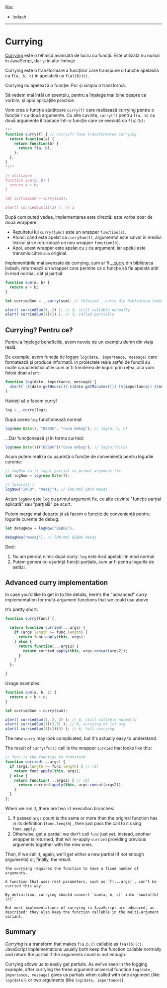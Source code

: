 libs:
  - lodash

---

# Currying

[Currying](https://en.wikipedia.org/wiki/Currying) este o tehnică avansată de lucru cu funcții. Este utilizată nu numai în JavaScript, dar și în alte limbaje.

Currying este o transformare a funcțiilor care transpune o funcție apelabilă ca `f(a, b, c)` în apelabilă ca `f(a)(b)(c)`.

Currying nu apelează o funcție. Pur și simplu o transformă.

Să vedem mai întâi un exemplu, pentru a înțelege mai bine despre ce vorbim, și apoi aplicațiile practice.

Vom crea o funcție ajutătoare `curry(f)` care realizează currying pentru o funcție `f` cu două argumente. Cu alte cuvinte, `curry(f)` pentru `f(a, b)` cu două argumente îl traduce într-o funcție care se execută ca `f(a)(b)`:

```js run
*!*
function curry(f) { // curry(f) face transformarea currying
  return function(a) {
    return function(b) {
      return f(a, b);
    };
  };
}
*/!*

// utilizare
function sum(a, b) {
  return a + b;
}

let curriedSum = curry(sum);

alert( curriedSum(1)(2) ); // 3
```

După cum puteți vedea, implementarea este directă: este vorba doar de două wrappere.

- Rezultatul lui `curry(func)` este un wrapper `function(a)`.
- Atunci când este apelat ca `currySum(1)`, argumentul este salvat în mediul lexical și se returnează un nou wrapper `function(b)`.
- Apoi, acest wrapper este apelat cu `2` ca argument, iar apelul este transmis către `sum` original.

Implementările mai avansate de currying, cum ar fi [_.curry](https://lodash.com/docs#curry) din biblioteca lodash, returnează un wrapper care permite ca o funcție să fie apelată atât în mod normal, cât și parțial:

```js run
function sum(a, b) {
  return a + b;
}

let curriedSum = _.curry(sum); // folosind _.curry din biblioteca lodash

alert( curriedSum(1, 2) ); // 3, still callable normally
alert( curriedSum(1)(2) ); // 3, called partially
```

## Currying? Pentru ce?

Pentru a înțelege beneficiile, avem nevoie de un exemplu demn din viața reală.

De exemplu, avem funcția de logare `log(date, importance, message)` care formatează și produce informații. În proiectele reale astfel de funcții au multe caracteristici utile cum ar fi trimiterea de loguri prin rețea, aici vom folosi doar `alert`:

```js
function log(date, importance, message) {
  alert(`[${date.getHours()}:${date.getMinutes()}] [${importance}] ${message}`);
}
```

Haideți să o facem curry!

```js
log = _.curry(log);
```

După aceea `log` funcționează normal:

```js
log(new Date(), "DEBUG", "ceva debug"); // log(a, b, c)
```

...Dar funcționează și în forma curried:

```js
log(new Date())("DEBUG")("ceva debug"); // log(a)(b)(c)
```

Acum putem realiza cu ușurință o funcție de conveniență pentru logurile curente:

```js
// logNow va fi logul parțial cu primul argument fix
let logNow = log(new Date());

// folosiți-l
logNow("INFO", "mesaj"); // [HH:mm] INFO mesaj
```

Acum `logNow` este `log` cu primul argument fix, cu alte cuvinte "funcție parțial aplicată" sau "parțială" pe scurt.

Putem merge mai departe și să facem o funcție de conveniență pentru logurile curente de debug:

```js
let debugNow = logNow("DEBUG");

debugNow("mesaj"); // [HH:mm] DEBUG mesaj
```

Deci:
1. Nu am pierdut nimic după curry: `log` este încă apelabil în mod normal.
2. Putem genera cu ușurință funcții parțiale, cum ar fi pentru logurile de astăzi.

## Advanced curry implementation

In case you'd like to get in to the details, here's the "advanced" curry implementation for multi-argument functions that we could use above.

It's pretty short:

```js
function curry(func) {

  return function curried(...args) {
    if (args.length >= func.length) {
      return func.apply(this, args);
    } else {
      return function(...args2) {
        return curried.apply(this, args.concat(args2));
      }
    }
  };

}
```

Usage examples:

```js
function sum(a, b, c) {
  return a + b + c;
}

let curriedSum = curry(sum);

alert( curriedSum(1, 2, 3) ); // 6, still callable normally
alert( curriedSum(1)(2,3) ); // 6, currying of 1st arg
alert( curriedSum(1)(2)(3) ); // 6, full currying
```

The new `curry` may look complicated, but it's actually easy to understand.

The result of `curry(func)` call is the wrapper `curried` that looks like this:

```js
// func is the function to transform
function curried(...args) {
  if (args.length >= func.length) { // (1)
    return func.apply(this, args);
  } else {
    return function(...args2) { // (2)
      return curried.apply(this, args.concat(args2));
    }
  }
};
```

When we run it, there are two `if` execution branches:

1. If passed `args` count is the same or more than the original function has in its definition (`func.length`) , then just pass the call to it using `func.apply`. 
2. Otherwise, get a partial: we don't call `func` just yet. Instead, another wrapper is returned, that will re-apply `curried` providing previous arguments together with the new ones. 

Then, if we call it, again, we'll get either a new partial (if not enough arguments) or, finally, the result.

```smart header="Fixed-length functions only"
The currying requires the function to have a fixed number of arguments.

A function that uses rest parameters, such as `f(...args)`, can't be curried this way.
```

```smart header="A little more than currying"
By definition, currying should convert `sum(a, b, c)` into `sum(a)(b)(c)`.

But most implementations of currying in JavaScript are advanced, as described: they also keep the function callable in the multi-argument variant.
```

## Summary

*Currying* is a transform that makes `f(a,b,c)` callable as `f(a)(b)(c)`. JavaScript implementations usually both keep the function callable normally and return the partial if the arguments count is not enough.

Currying allows us to easily get partials. As we've seen in the logging example, after currying the three argument universal function `log(date, importance, message)` gives us partials when called with one argument (like `log(date)`) or two arguments (like `log(date, importance)`).  
